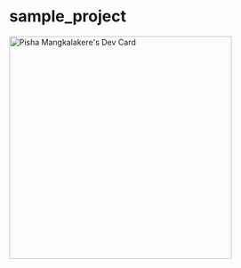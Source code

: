 # sample_project

<a href="https://app.daily.dev/scarletpitch"><img src="https://api.daily.dev/devcards/363752ba80c7454dab0b26a1257eda66.png?r=1wp" width="400" alt="Pisha Mangkalakere's Dev Card"/></a>
